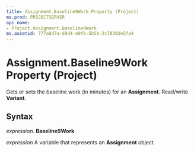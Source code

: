 ```yaml
---
title: Assignment.Baseline9Work Property (Project)
ms.prod: PROJECTSERVER
api_name:
- Project.Assignment.Baseline9Work
ms.assetid: 777a8d7a-d9d4-e0fb-5b5b-2c78302e5fa4
---
```



# Assignment.Baseline9Work Property (Project)

Gets or sets the baseline work (in minutes) for an  **Assignment**. Read/write **Variant**.


## Syntax

 _expression_. **Baseline9Work**

 _expression_ A variable that represents an **Assignment** object.


